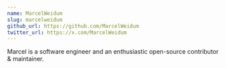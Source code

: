 ```yaml
---
name: MarcelWeidum
slug: marcelweidum
github_url: https://github.com/MarcelWeidum
twitter_url: https://x.com/MarcelWeidum
---
```


Marcel is a software engineer and an enthusiastic open-source contributor & maintainer.
